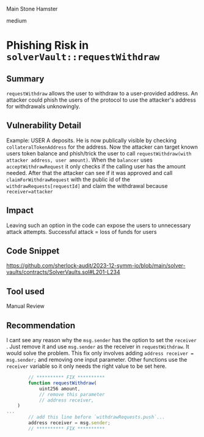 Main Stone Hamster

medium

# Phishing Risk in `solverVault::requestWithdraw`

## Summary
`requestWithdraw` allows the user to withdraw to a user-provided address. An attacker could phish the users of the protocol to use the attacker's address for withdrawals unknowingly.

## Vulnerability Detail
Example:
USER A deposits. He is now publically visible by checking `collateralTokenAddress` for the address. Now the attacker can target known users token balance and phish/trick the user to call `requestWithdraw(with attacker address, user amount)`. When the `balancer` uses `acceptWithdrawRequest` it only checks if the calling user has the amount needed. After that the attacker can see if it was approved and call `claimForWithdrawRequest` with the public id of the `withdrawRequests[requestId]` and claim the withdrawal because `receiver=attacker`

## Impact
Leaving such an option in the code can expose the users to unnecessary attack attempts. Successful attack = loss of funds for users

## Code Snippet
https://github.com/sherlock-audit/2023-12-symm-io/blob/main/solver-vaults/contracts/SolverVaults.sol#L201-L234

## Tool used
Manual Review

## Recommendation
I cant see any reason why the `msg.sender` has the option to set the `receiver` . Just remove it and use `msg.sender` as the receiver in `requestWithdraw`. It would solve the problem. This fix only involves adding `address receiver = msg.sender;` and removing one input parameter. Other functions use the `receiver` variable so it only needs the right value to be set here.

```javascript
        // ********** FIX **********
        function requestWithdraw(
            uint256 amount,
            // remove this parameter
            // address receiver,
    )
...
        // add this line before `withdrawRequests.push`...
        address receiver = msg.sender;
        // ********** FIX **********
```